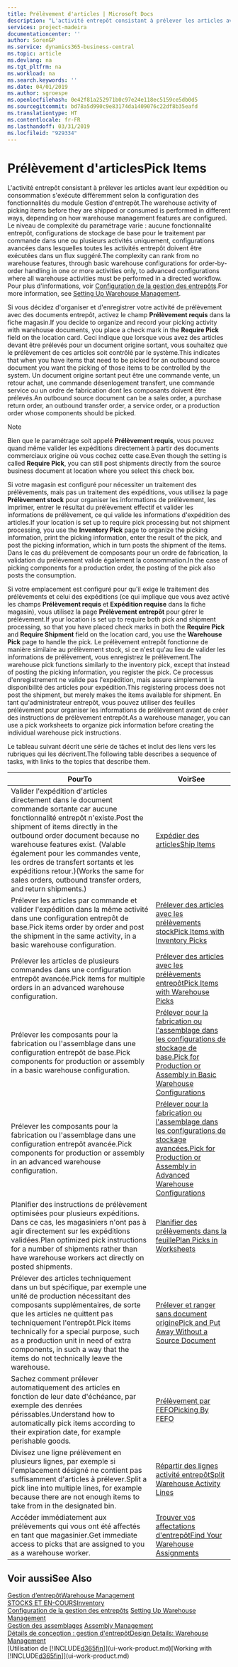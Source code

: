 ```yaml
---
title: Prélèvement d'articles | Microsoft Docs
description: "L'activité entrepôt consistant à prélever les articles avant leur expédition ou consommation s'exécute différemment selon la configuration des fonctionnalités du module Gestion d'entrepôt. Le niveau de complexité du [paramétrage](../configure-warehouse-processes.md) varie : aucune fonctionnalité entrepôt, configurations de stockage de base pour le traitement par commande dans une ou plusieurs activités uniquement, configurations avancées dans lesquelles toutes les activités entrepôt doivent être exécutées dans un flux suggéré."
services: project-madeira
documentationcenter: ''
author: SorenGP
ms.service: dynamics365-business-central
ms.topic: article
ms.devlang: na
ms.tgt_pltfrm: na
ms.workload: na
ms.search.keywords: ''
ms.date: 04/01/2019
ms.author: sgroespe
ms.openlocfilehash: 0e42f81a252971b0c97e24e118ec5159ce5db0d5
ms.sourcegitcommit: bd78a5d990c9e83174da1409076c22df8b35eafd
ms.translationtype: HT
ms.contentlocale: fr-FR
ms.lasthandoff: 03/31/2019
ms.locfileid: "929334"
---
```

# <a name="pick-items"></a><span data-ttu-id="6eae3-104">Prélèvement d'articles</span><span class="sxs-lookup"><span data-stu-id="6eae3-104">Pick Items</span></span>
<span data-ttu-id="6eae3-105">L'activité entrepôt consistant à prélever les articles avant leur expédition ou consommation s'exécute différemment selon la configuration des fonctionnalités du module Gestion d'entrepôt.</span><span class="sxs-lookup"><span data-stu-id="6eae3-105">The warehouse activity of picking items before they are shipped or consumed is performed in different ways, depending on how warehouse management features are configured.</span></span> <span data-ttu-id="6eae3-106">Le niveau de complexité du paramétrage varie : aucune fonctionnalité entrepôt, configurations de stockage de base pour le traitement par commande dans une ou plusieurs activités uniquement, configurations avancées dans lesquelles toutes les activités entrepôt doivent être exécutées dans un flux suggéré.</span><span class="sxs-lookup"><span data-stu-id="6eae3-106">The complexity can rank from no warehouse features, through basic warehouse configurations for order-by-order handling in one or more activities only, to advanced configurations where all warehouse activities must be performed in a directed workflow.</span></span> <span data-ttu-id="6eae3-107">Pour plus d'informations, voir [Configuration de la gestion des entrepôts](warehouse-setup-warehouse.md).</span><span class="sxs-lookup"><span data-stu-id="6eae3-107">For more information, see [Setting Up Warehouse Management](warehouse-setup-warehouse.md).</span></span>

<span data-ttu-id="6eae3-108">Si vous décidez d'organiser et d'enregistrer votre activité de prélèvement avec des documents entrepôt, activez le champ **Prélèvement requis** dans la fiche magasin.</span><span class="sxs-lookup"><span data-stu-id="6eae3-108">If you decide to organize and record your picking activity with warehouse documents, you place a check mark in the **Require Pick** field on the location card.</span></span> <span data-ttu-id="6eae3-109">Ceci indique que lorsque vous avez des articles devant être prélevés pour un document origine sortant, vous souhaitez que le prélèvement de ces articles soit contrôlé par le système.</span><span class="sxs-lookup"><span data-stu-id="6eae3-109">This indicates that when you have items that need to be picked for an outbound source document you want the picking of those items to be controlled by the system.</span></span> <span data-ttu-id="6eae3-110">Un document origine sortant peut être une commande vente, un retour achat, une commande désenlogement transfert, une commande service ou un ordre de fabrication dont les composants doivent être prélevés.</span><span class="sxs-lookup"><span data-stu-id="6eae3-110">An outbound source document can be a sales order, a purchase return order, an outbound transfer order, a service order, or a production order whose components should be picked.</span></span>

> [!NOTE]
> <span data-ttu-id="6eae3-111">Bien que le paramétrage soit appelé **Prélèvement requis**, vous pouvez quand même valider les expéditions directement à partir des documents commerciaux origine où vous cochez cette case.</span><span class="sxs-lookup"><span data-stu-id="6eae3-111">Even though the setting is called **Require Pick**, you can still post shipments directly from the source business document at location where you select this check box.</span></span>

<span data-ttu-id="6eae3-112">Si votre magasin est configuré pour nécessiter un traitement des prélèvements, mais pas un traitement des expéditions, vous utilisez la page **Prélèvement stock** pour organiser les informations de prélèvement, les imprimer, entrer le résultat du prélèvement effectif et valider les informations de prélèvement, ce qui valide les informations d'expédition des articles.</span><span class="sxs-lookup"><span data-stu-id="6eae3-112">If your location is set up to require pick processing but not shipment processing, you use the **Inventory Pick** page to organize the picking information, print the picking information, enter the result of the pick, and post the picking information, which in turn posts the shipment of the items.</span></span> <span data-ttu-id="6eae3-113">Dans le cas du prélèvement de composants pour un ordre de fabrication, la validation du prélèvement valide également la consommation.</span><span class="sxs-lookup"><span data-stu-id="6eae3-113">In the case of picking components for a production order, the posting of the pick also posts the consumption.</span></span>

<span data-ttu-id="6eae3-114">Si votre emplacement est configuré pour qu'il exige le traitement des prélèvements et celui des expéditions (ce qui implique que vous avez activé les champs **Prélèvement requis** et **Expédition requise** dans la fiche magasin), vous utilisez la page **Prélèvement entrepôt** pour gérer le prélèvement.</span><span class="sxs-lookup"><span data-stu-id="6eae3-114">If your location is set up to require both pick and shipment processing, so that you have placed check marks in both the **Require Pick** and **Require Shipment** field on the location card, you use the **Warehouse Pick** page to handle the pick.</span></span> <span data-ttu-id="6eae3-115">Le prélèvement entrepôt fonctionne de manière similaire au prélèvement stock, si ce n'est qu'au lieu de valider les informations de prélèvement, vous enregistrez le prélèvement.</span><span class="sxs-lookup"><span data-stu-id="6eae3-115">The warehouse pick functions similarly to the inventory pick, except that instead of posting the picking information, you register the pick.</span></span> <span data-ttu-id="6eae3-116">Ce processus d'enregistrement ne valide pas l'expédition, mais assure simplement la disponibilité des articles pour expédition.</span><span class="sxs-lookup"><span data-stu-id="6eae3-116">This registering process does not post the shipment, but merely makes the items available for shipment.</span></span> <span data-ttu-id="6eae3-117">En tant qu'administrateur entrepôt, vous pouvez utiliser des feuilles prélèvement pour organiser les informations de prélèvement avant de créer des instructions de prélèvement entrepôt.</span><span class="sxs-lookup"><span data-stu-id="6eae3-117">As a warehouse manager, you can use a pick worksheets to organize pick information before creating the individual warehouse pick instructions.</span></span>

<span data-ttu-id="6eae3-118">Le tableau suivant décrit une série de tâches et inclut des liens vers les rubriques qui les décrivent.</span><span class="sxs-lookup"><span data-stu-id="6eae3-118">The following table describes a sequence of tasks, with links to the topics that describe them.</span></span>   

|<span data-ttu-id="6eae3-119">**Pour**</span><span class="sxs-lookup"><span data-stu-id="6eae3-119">**To**</span></span>|<span data-ttu-id="6eae3-120">**Voir**</span><span class="sxs-lookup"><span data-stu-id="6eae3-120">**See**</span></span>|
|------------|-------------|  
|<span data-ttu-id="6eae3-121">Valider l'expédition d'articles directement dans le document commande sortante car aucune fonctionnalité entrepôt n'existe.</span><span class="sxs-lookup"><span data-stu-id="6eae3-121">Post the shipment of items directly in the outbound order document because no warehouse features exist.</span></span> <span data-ttu-id="6eae3-122">(Valable également pour les commandes vente, les ordres de transfert sortants et les expéditions retour.)</span><span class="sxs-lookup"><span data-stu-id="6eae3-122">(Works the same for sales orders, outbound transfer orders, and return shipments.)</span></span>|[<span data-ttu-id="6eae3-123">Expédier des articles</span><span class="sxs-lookup"><span data-stu-id="6eae3-123">Ship Items</span></span>](warehouse-how-ship-items.md)|  
|<span data-ttu-id="6eae3-124">Prélever les articles par commande et valider l'expédition dans la même activité dans une configuration entrepôt de base.</span><span class="sxs-lookup"><span data-stu-id="6eae3-124">Pick items order by order and post the shipment in the same activity, in a basic warehouse configuration.</span></span>|[<span data-ttu-id="6eae3-125">Prélever des articles avec les prélèvements stock</span><span class="sxs-lookup"><span data-stu-id="6eae3-125">Pick Items with Inventory Picks</span></span>](warehouse-how-to-pick-items-with-inventory-picks.md)|
|<span data-ttu-id="6eae3-126">Prélever les articles de plusieurs commandes dans une configuration entrepôt avancée.</span><span class="sxs-lookup"><span data-stu-id="6eae3-126">Pick items for multiple orders in an advanced warehouse configuration.</span></span>|[<span data-ttu-id="6eae3-127">Prélever des articles avec les prélèvements entrepôt</span><span class="sxs-lookup"><span data-stu-id="6eae3-127">Pick Items with Warehouse Picks</span></span>](warehouse-how-to-pick-items-for-warehouse-shipment.md)|  
|<span data-ttu-id="6eae3-128">Prélever les composants pour la fabrication ou l'assemblage dans une configuration entrepôt de base.</span><span class="sxs-lookup"><span data-stu-id="6eae3-128">Pick components for production or assembly in a basic warehouse configuration.</span></span>|[<span data-ttu-id="6eae3-129">Prélever pour la fabrication ou l'assemblage dans les configurations de stockage de base.</span><span class="sxs-lookup"><span data-stu-id="6eae3-129">Pick for Production or Assembly in Basic Warehouse Configurations</span></span>](warehouse-how-to-pick-for-production.md)|
|<span data-ttu-id="6eae3-130">Prélever les composants pour la fabrication ou l'assemblage dans une configuration entrepôt avancée.</span><span class="sxs-lookup"><span data-stu-id="6eae3-130">Pick components for production or assembly in an advanced warehouse configuration.</span></span>|[<span data-ttu-id="6eae3-131">Prélever pour la fabrication ou l'assemblage dans les configurations de stockage avancées.</span><span class="sxs-lookup"><span data-stu-id="6eae3-131">Pick for Production or Assembly in Advanced Warehouse Configurations</span></span>](warehouse-how-to-pick-for-internal-operations-in-advanced-warehousing.md)|  
|<span data-ttu-id="6eae3-132">Planifier des instructions de prélèvement optimisées pour plusieurs expéditions. Dans ce cas, les magasiniers n'ont pas à agir directement sur les expéditions validées.</span><span class="sxs-lookup"><span data-stu-id="6eae3-132">Plan optimized pick instructions for a number of shipments rather than have warehouse workers act directly on posted shipments.</span></span>|[<span data-ttu-id="6eae3-133">Planifier des prélèvements dans la feuille</span><span class="sxs-lookup"><span data-stu-id="6eae3-133">Plan Picks in Worksheets</span></span>](warehouse-how-to-plan-picks-in-worksheets.md)|  
|<span data-ttu-id="6eae3-134">Prélever des articles techniquement dans un but spécifique, par exemple une unité de production nécessitant des composants supplémentaires, de sorte que les articles ne quittent pas techniquement l'entrepôt.</span><span class="sxs-lookup"><span data-stu-id="6eae3-134">Pick items technically for a special purpose, such as a production unit in need of extra components, in such a way that the items do not technically leave the warehouse.</span></span>|[<span data-ttu-id="6eae3-135">Prélever et ranger sans document origine</span><span class="sxs-lookup"><span data-stu-id="6eae3-135">Pick and Put Away Without a Source Document</span></span>](warehouse-how-to-create-put-aways-from-internal-put-aways.md)|
|<span data-ttu-id="6eae3-136">Sachez comment prélever automatiquement des articles en fonction de leur date d'échéance, par exemple des denrées périssables.</span><span class="sxs-lookup"><span data-stu-id="6eae3-136">Understand how to automatically pick items according to their expiration date, for example perishable goods.</span></span>|[<span data-ttu-id="6eae3-137">Prélèvement par FEFO</span><span class="sxs-lookup"><span data-stu-id="6eae3-137">Picking By FEFO</span></span>](warehouse-picking-by-fefo.md)|
|<span data-ttu-id="6eae3-138">Divisez une ligne prélèvement en plusieurs lignes, par exemple si l'emplacement désigné ne contient pas suffisamment d'articles à prélever.</span><span class="sxs-lookup"><span data-stu-id="6eae3-138">Split a pick line into multiple lines, for example because there are not enough items to take from in the designated bin.</span></span>|[<span data-ttu-id="6eae3-139">Répartir des lignes activité entrepôt</span><span class="sxs-lookup"><span data-stu-id="6eae3-139">Split Warehouse Activity Lines</span></span>](warehouse-how-to-split-warehouse-activity-lines.md)|
|<span data-ttu-id="6eae3-140">Accéder immédiatement aux prélèvements qui vous ont été affectés en tant que magasinier.</span><span class="sxs-lookup"><span data-stu-id="6eae3-140">Get immediate access to picks that are assigned to you as a warehouse worker.</span></span>|[<span data-ttu-id="6eae3-141">Trouver vos affectations d'entrepôt</span><span class="sxs-lookup"><span data-stu-id="6eae3-141">Find Your Warehouse Assignments</span></span>](warehouse-how-to-find-your-warehouse-assignments.md)|  

## <a name="see-also"></a><span data-ttu-id="6eae3-142">Voir aussi</span><span class="sxs-lookup"><span data-stu-id="6eae3-142">See Also</span></span>  
[<span data-ttu-id="6eae3-143">Gestion d’entrepôt</span><span class="sxs-lookup"><span data-stu-id="6eae3-143">Warehouse Management</span></span>](warehouse-manage-warehouse.md)  
[<span data-ttu-id="6eae3-144">STOCKS ET EN-COURS</span><span class="sxs-lookup"><span data-stu-id="6eae3-144">Inventory</span></span>](inventory-manage-inventory.md)  
<span data-ttu-id="6eae3-145">[Configuration de la gestion des entrepôts](warehouse-setup-warehouse.md)   </span><span class="sxs-lookup"><span data-stu-id="6eae3-145">[Setting Up Warehouse Management](warehouse-setup-warehouse.md)   </span></span>  
<span data-ttu-id="6eae3-146">[Gestion des assemblages](assembly-assemble-items.md)  </span><span class="sxs-lookup"><span data-stu-id="6eae3-146">[Assembly Management](assembly-assemble-items.md)  </span></span>  
[<span data-ttu-id="6eae3-147">Détails de conception : gestion d'entrepôt</span><span class="sxs-lookup"><span data-stu-id="6eae3-147">Design Details: Warehouse Management</span></span>](design-details-warehouse-management.md)  
<span data-ttu-id="6eae3-148">[Utilisation de [!INCLUDE[d365fin](includes/d365fin_md.md)]](ui-work-product.md)</span><span class="sxs-lookup"><span data-stu-id="6eae3-148">[Working with [!INCLUDE[d365fin](includes/d365fin_md.md)]](ui-work-product.md)</span></span>
